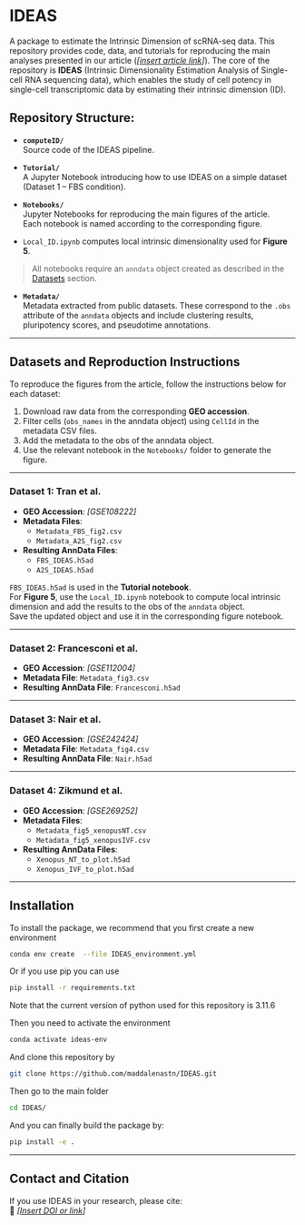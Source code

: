 # IDEAS

A package to estimate the Intrinsic Dimension of scRNA-seq data. 
This repository provides code, data, and tutorials for reproducing the main analyses presented in our article (_[[insert article link](https://doi.org/10.1101/2025.07.21.665922)]_). The core of the repository is **IDEAS** (Intrinsic Dimensionality Estimation Analysis of Single-cell RNA sequencing data), which enables the study of cell potency in single-cell transcriptomic data by estimating their intrinsic dimension (ID). 


## Repository Structure:

- **`computeID/`**  
  Source code of the IDEAS pipeline.

- **`Tutorial/`**  
  A Jupyter Notebook introducing how to use IDEAS on a simple dataset (Dataset 1 – FBS condition). 

- **`Notebooks/`**  
Jupyter Notebooks for reproducing the main figures of the article.  
Each notebook is named according to the corresponding figure.  
- `Local_ID.ipynb` computes local intrinsic dimensionality used for **Figure 5**.  
> All notebooks require an `anndata` object created as described in the [Datasets](#-datasets--reproduction-instructions) section.

- **`Metadata/`**  
  Metadata extracted from public datasets. These correspond to the `.obs` attribute of the `anndata` objects and include clustering results, pluripotency scores, and pseudotime annotations.

---

## Datasets and Reproduction Instructions

To reproduce the figures from the article, follow the instructions below for each dataset:

1. Download raw data from the corresponding **GEO accession**.
2. Filter cells (`obs_names` in the anndata object) using `CellId` in the metadata CSV files.
3. Add the metadata to the obs of the anndata object.
4. Use the relevant notebook in the `Notebooks/` folder to generate the figure.

---

### Dataset 1: Tran et al.  
- **GEO Accession**: _[GSE108222]_  
- **Metadata Files**:
  - `Metadata_FBS_fig2.csv`
  - `Metadata_A2S_fig2.csv`  
- **Resulting AnnData Files**:
  - `FBS_IDEAS.h5ad`
  - `A2S_IDEAS.h5ad`

`FBS_IDEAS.h5ad` is used in the **Tutorial notebook**.  
For **Figure 5**, use the `Local_ID.ipynb` notebook to compute local intrinsic dimension and add the results to the obs of the `anndata` object.  
Save the updated object and use it in the corresponding figure notebook.

---

### Dataset 2: Francesconi et al.  
- **GEO Accession**: _[GSE112004]_  
- **Metadata File**: `Metadata_fig3.csv`  
- **Resulting AnnData File**: `Francesconi.h5ad`

---

### Dataset 3: Nair et al.  
- **GEO Accession**: _[GSE242424]_  
- **Metadata File**: `Metadata_fig4.csv`  
- **Resulting AnnData File**: `Nair.h5ad`

---

### Dataset 4: Zikmund et al.  
- **GEO Accession**: _[GSE269252]_  
- **Metadata Files**:
  - `Metadata_fig5_xenopusNT.csv`
  - `Metadata_fig5_xenopusIVF.csv`  
- **Resulting AnnData Files**:
  - `Xenopus_NT_to_plot.h5ad`
  - `Xenopus_IVF_to_plot.h5ad`

---


## Installation

To install the package, we recommend that you first create a new environment

```bash 
conda env create  --file IDEAS_environment.yml 
```

Or if you use pip you can use 

```bash 
pip install -r requirements.txt
```

Note that the current version of python used for this repository is 3.11.6

Then you need to activate the environment

```bash 
conda activate ideas-env
```

And clone this repository by 

```bash
git clone https://github.com/maddalenastn/IDEAS.git
```

Then go to the main folder

```bash
cd IDEAS/
```

And  you can finally build the package by:

```bash
pip install -e .
```
--- 

## Contact and Citation

If you use IDEAS in your research, please cite:   
🔗 _[[Insert DOI or link](https://doi.org/10.1101/2025.07.21.665922)]_